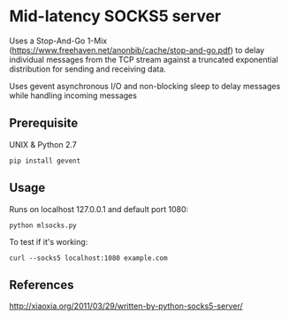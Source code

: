 # Mid-latency SOCKS5 server

Uses a Stop-And-Go 1-Mix (https://www.freehaven.net/anonbib/cache/stop-and-go.pdf) to delay individual messages from the TCP stream against a truncated exponential distribution for sending and receiving data.

Uses gevent asynchronous I/O and non-blocking sleep to delay messages while handling incoming messages 

## Prerequisite
UNIX & Python 2.7
```
pip install gevent
```

## Usage
Runs on localhost 127.0.0.1 and default port 1080:

```
python mlsocks.py
``` 

To test if it's working:
```
curl --socks5 localhost:1080 example.com
```

## References
http://xiaoxia.org/2011/03/29/written-by-python-socks5-server/
